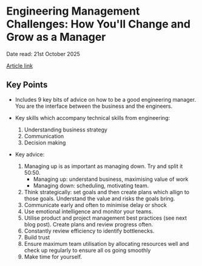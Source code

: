 # Engineering Management Challenges: How You'll Change and Grow as a Manager

Date read: 21st October 2025

[Article link](https://engineering.rice.edu/academics/graduate-programs/online-meml/blog/engineering-manager-tips?utm_source=chatgpt.com)

## Key Points
* Includes 9 key bits of advice on how to be a good engineering manager. You are the interface between the business and the engineers.

* Key skills which accompany technical skills from engineering:
	1. Understanding business strategy
	2. Communication
	3. Decision making

* Key advice:
	1. Managing up is as important as managing down. Try and split it 50:50.
		* Managing up: understand business, maximising value of work
		* Managing down: scheduling, motivating team.
 	2. Think strategically: set goals and then create plans which allign to those goals. Understand the value and risks the goals bring.
	3. Communicate early and often to minimise delay or shock
	4. Use emotional intelligence and monitor your teams.
	5. Utilise product and project management best practices (see next blog post). Create plans and review progress often.
	6. Constantly review efficiency to identify bottlenecks.
	7. Build trust
	8. Ensure maximum team utilisation by allocating resources well and check up regularly to ensure all os going smoothly
	9. Make time for yourself.

